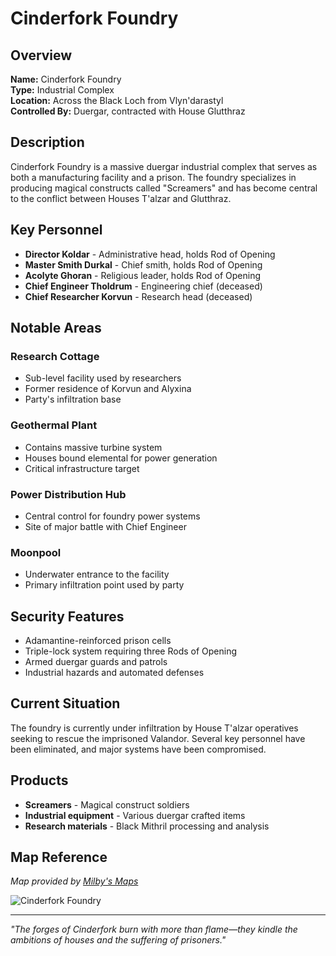 # Cinderfork Foundry

<link rel="stylesheet" href="../drow_theme.css">

## Overview
**Name:** Cinderfork Foundry  
**Type:** Industrial Complex  
**Location:** Across the Black Loch from Vlyn'darastyl  
**Controlled By:** Duergar, contracted with House Glutthraz  

## Description
Cinderfork Foundry is a massive duergar industrial complex that serves as both a manufacturing facility and a prison. The foundry specializes in producing magical constructs called "Screamers" and has become central to the conflict between Houses T'alzar and Glutthraz.

## Key Personnel
- **Director Koldar** - Administrative head, holds Rod of Opening
- **Master Smith Durkal** - Chief smith, holds Rod of Opening  
- **Acolyte Ghoran** - Religious leader, holds Rod of Opening
- **Chief Engineer Tholdrum** - Engineering chief (deceased)
- **Chief Researcher Korvun** - Research head (deceased)

## Notable Areas
### Research Cottage
- Sub-level facility used by researchers
- Former residence of Korvun and Alyxina
- Party's infiltration base

### Geothermal Plant
- Contains massive turbine system
- Houses bound elemental for power generation
- Critical infrastructure target

### Power Distribution Hub
- Central control for foundry power systems
- Site of major battle with Chief Engineer

### Moonpool
- Underwater entrance to the facility
- Primary infiltration point used by party

## Security Features
- Adamantine-reinforced prison cells
- Triple-lock system requiring three Rods of Opening
- Armed duergar guards and patrols
- Industrial hazards and automated defenses

## Current Situation
The foundry is currently under infiltration by House T'alzar operatives seeking to rescue the imprisoned Valandor. Several key personnel have been eliminated, and major systems have been compromised.

## Products
- **Screamers** - Magical construct soldiers
- **Industrial equipment** - Various duergar crafted items
- **Research materials** - Black Mithril processing and analysis

## Map Reference
*Map provided by [Milby's Maps](https://www.milbysmaps.com/)*

![Cinderfork Foundry](https://www.milbysmaps.com/wp-content/uploads/2022/09/Cinderfork-Foundry-WEB-38x85-1.jpg)

---

*"The forges of Cinderfork burn with more than flame—they kindle the ambitions of houses and the suffering of prisoners."*